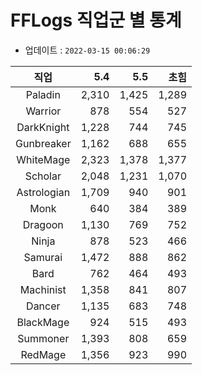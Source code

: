 # FFLogs 직업군 별 통계

- 업데이트 : `2022-03-15 00:06:29`

|직업|5.4|5.5|초힘|
|:-:|-:|-:|-:|
|Paladin|2,310|1,425|1,289|
|Warrior|878|554|527|
|DarkKnight|1,228|744|745|
|Gunbreaker|1,162|688|655|
|WhiteMage|2,323|1,378|1,377|
|Scholar|2,048|1,231|1,070|
|Astrologian|1,709|940|901|
|Monk|640|384|389|
|Dragoon|1,130|769|752|
|Ninja|878|523|466|
|Samurai|1,472|888|862|
|Bard|762|464|493|
|Machinist|1,358|841|807|
|Dancer|1,135|683|748|
|BlackMage|924|515|493|
|Summoner|1,393|808|659|
|RedMage|1,356|923|990|
